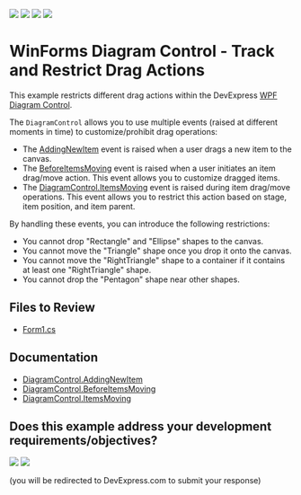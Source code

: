 <!-- default badges list -->
![](https://img.shields.io/endpoint?url=https://codecentral.devexpress.com/api/v1/VersionRange/735928450/17.2.3%2B)
[![](https://img.shields.io/badge/Open_in_DevExpress_Support_Center-FF7200?style=flat-square&logo=DevExpress&logoColor=white)](https://supportcenter.devexpress.com/ticket/details/T1208174)
[![](https://img.shields.io/badge/📖_How_to_use_DevExpress_Examples-e9f6fc?style=flat-square)](https://docs.devexpress.com/GeneralInformation/403183)
[![](https://img.shields.io/badge/💬_Leave_Feedback-feecdd?style=flat-square)](#does-this-example-address-your-development-requirementsobjectives)
<!-- default badges end -->

# WinForms Diagram Control - Track and Restrict Drag Actions

This example restricts different drag actions within the DevExpress [WPF Diagram Control](https://docs.devexpress.com/WindowsForms/114833/controls-and-libraries/diagrams).

The `DiagramControl` allows you to use multiple events (raised at different moments in time) to customize/prohibit drag operations:

* The [AddingNewItem](https://docs.devexpress.com/WindowsForms/DevExpress.XtraDiagram.DiagramControl.AddingNewItem) event is raised when a user drags a new item to the canvas.
* The [BeforeItemsMoving](https://docs.devexpress.com/WindowsForms/DevExpress.XtraDiagram.DiagramControl.BeforeItemsMoving) event is raised when a user initiates an item drag/move action. This event allows you to customize dragged items.
* The [DiagramControl.ItemsMoving](https://docs.devexpress.com/WindowsForms/DevExpress.XtraDiagram.DiagramControl.ItemsMoving) event is raised during item drag/move operations. This event allows you to restrict this action based on stage, item position, and item parent.

By handling these events, you can introduce the following restrictions:

* You cannot drop "Rectangle" and "Ellipse" shapes to the canvas.
* You cannot move the "Triangle" shape once you drop it onto the canvas.
* You cannot move the "RightTriangle" shape to a container if it contains at least one "RightTriangle" shape.
* You cannot drop the "Pentagon" shape near other shapes.

## Files to Review

- [Form1.cs](./CS/WinApp7/Form1.cs)

## Documentation

- [DiagramControl.AddingNewItem](https://docs.devexpress.com/WindowsForms/DevExpress.XtraDiagram.DiagramControl.AddingNewItem)
- [DiagramControl.BeforeItemsMoving](https://docs.devexpress.com/WindowsForms/DevExpress.XtraDiagram.DiagramControl.BeforeItemsMoving)
- [DiagramControl.ItemsMoving](https://docs.devexpress.com/WindowsForms/DevExpress.XtraDiagram.DiagramControl.ItemsMoving)
<!-- feedback -->
## Does this example address your development requirements/objectives?

[<img src="https://www.devexpress.com/support/examples/i/yes-button.svg"/>](https://www.devexpress.com/support/examples/survey.xml?utm_source=github&utm_campaign=winforms-diagram-track-and-restrict-drag-actions&~~~was_helpful=yes) [<img src="https://www.devexpress.com/support/examples/i/no-button.svg"/>](https://www.devexpress.com/support/examples/survey.xml?utm_source=github&utm_campaign=winforms-diagram-track-and-restrict-drag-actions&~~~was_helpful=no)

(you will be redirected to DevExpress.com to submit your response)
<!-- feedback end -->
